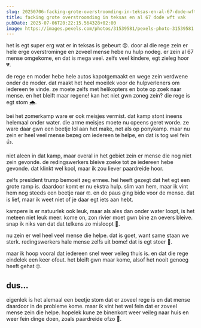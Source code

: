```yaml
---
slug: 20250706-facking-grote-overstroomding-in-teksas-en-al-67-dode-wft-vak
title: facking grote overstroomding in teksas en al 67 dode wft vak
pubDate: 2025-07-06T20:22:15.564328+02:00
image: https://images.pexels.com/photos/31539581/pexels-photo-31539581.jpeg?auto=compress&cs=tinysrgb&dpr=2&h=650&w=940
---
```

het is egt super erg wat er in teksas is gebeurt 😢. door al die rege zein er hele erge overstrominge en zoveel mense hebe nu hulp nodeg. er zein al 67 mense omgekome, en dat is mega veel. zelfs veel kindere, egt zieleg hoor 💔.

de rege en moder hebe hele autos kapotgemaakt en wege zein verdwene onder de moder. dat maakt het heel moeilek voor de hulpverleners om iedereen te vinde. ze moete zelfs met helikopters en bote op zoek naar mense. en het bleift maar regene! kan het niet gwn zoneg zein? die rege is egt stom 🌧.

bei het zomerkamp ware er ook meisjes vermist. dat kamp stont ineens helemaal onder water. die arme meisjes moete nu opeens geret worde. ze ware daar gwn een beetje lol aan het make, net als op ponykamp. maar nu zein er heel veel mense bezeg om iedereen te helpe, en dat is tog wel fein 👍.

niet aleen in dat kamp, maar overal in het gebiet zein er mense die nog niet zein gevonde. de redingswerkers bleive zoeke tot ze iedereen hebe gevonde. dat klinkt wel kool, maar ik zou liever paardreide hoor. 

zelfs president trump bemoeit zeg ermee. hei heeft gezegt dat het egt een grote ramp is. daardoor komt er nu ekstra hulp. slim van hem, maar ik vint hem nog steeds een beetje raar 🙄. en de paus ging bide voor de mense. dat is lief, maar ik weet niet of je daar egt iets aan hebt.

kampere is er natuurlek ook leuk, maar als ales dan onder water loopt, is het meteen niet leuk meer. kome on, zon rivier moet gwn bine zn oevers bleive. snap ik niks van dat dat telkens zo misloopt 🌊.

nu zein er wel heel veel mense die helpe. dat is goet, want same staan we sterk. redingswerkers hale mense zelfs uit bome! dat is egt stoer 💪.

maar ik hoop vooral dat iedereen snel weer veileg thuis is. en dat die rege eindelek een keer ofout. het bleift gwn maar kome, alsof het nooit genoeg heeft gehat 🙄.

## dus...

eigenlek is het alemaal een beetje stom dat er zoveel rege is en dat mense daardoor in de probleme kome. maar ik vint het wel fein dat er zoveel mense zein die helpe. hopelek kune ze binenkort weer veileg naar huis en weer fein dinge doen, zoals paardreide ofzo 🐴.

